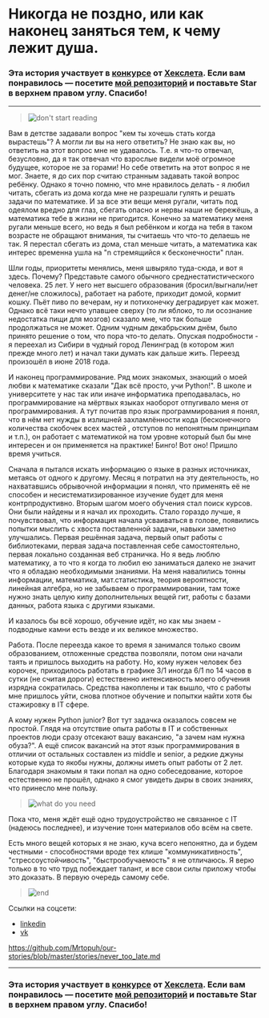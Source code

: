 # Никогда не поздно, или как наконец заняться тем, к чему лежит душа.

### Эта история участвует в [конкурсе](http://mystory.hexlet.io/) от [Хекслета](https://ru.hexlet.io/). Если вам понравилось — посетите [мой репозиторий](https://github.com/Mrtopuh/our-stories) и поставьте Star в верхнем правом углу. Спасибо!

---

> ![don't start reading](https://pp.userapi.com/c5854/u3504245/-14/x_62152a2c.jpg)

Вам в детстве задавали вопрос "кем ты хочешь стать когда вырастешь"? А могли ли вы на него ответить? Не знаю как вы, но ответить на этот
вопрос мне не удавалось. Т.е. я что-то отвечал, безусловно, да я так отвечал что взрослые видели моё огромное будущее, которое не за горами!
Но себе ответить на этот вопрос я не мог. Знаете, я до сих пор считаю странным задавать такой вопрос ребёнку. Однако я точно помню, что
мне нравилось делать - я любил читать, сбегать из дома когда мне не разрешали гулять и решать задачи по математике. И за все эти вещи
меня ругали, читать под одеялом вредно для глаз, сбегать опасно и нервы наши не бережёшь, а математика тебе в жизни не пригодится.
Конечно за математику меня ругали меньше всего, но ведь я был ребёнком и когда на тебя в таком возрасте не обращают внимания, ты считаешь
что что-то делаешь не так. Я перестал сбегать из дома, стал меньше читать, а математика как интерес временна ушла на "n стремящийся к 
бесконечности" план.

Шли годы, приоритеты менялись, меня швыряло туда-сюда, и вот я здесь. Почему?
Представьте самого обычного среднестатистического человека. 25 лет. У него нет высшего образования (бросил/выгнали/нет денег/не сложилось), 
работает на работе, приходит домой, кормит кошку. Пьёт пиво по вечерам, ну и потихонечку деградирует как может.
Однако всё таки нечто упавшее сверху (то ли яблоко, то ли осознание недостатка пищи для мозгов) сказало мне, что так больше продолжаться 
не может. Одним чудным декабрьским днём, было принято решение о том, что пора что-то делать. Опуская подробности - я переехал из Сибири 
в чудный город Ленинград (в котором жил прежде много лет) и начал таки думать как дальше жить. Переезд произошёл в июне 2018 года.

И наконец программирование. Ряд моих знакомых, знающий о моей любви к математике сказали "Дак всё просто, учи Python!". В школе и университете
у нас так или иначе информатика преподавалась, но программирование на мёртвых языках наоборот отпугивало меня от программирования. А тут
почитав про язык программирования я понял, что в нём нет нужды в излишней захламлённости кода (бесконечного количества скобочек всех мастей
, отступов по непонятным принципам и т.п.), он работает с математикой на том уровне который был бы мне интересен и он применяется на практике!
Бинго! Вот оно! Пришло время учиться.

Сначала я пытался искать информацию о языке в разных источниках, метаясь от одного к другому. Месяц я потратил на эту деятельность, 
но нахватавшись обрывочной информации я понял, что применять её не способен и несистематизированное изучение будет для меня
контрпродуктивно. Вторым шагом моего обучения стал поиск курсов. Они были найдены и я начал их проходить. Стало гораздо лучше, я почувствовал,
что информация начала усваиваться в голове, появились попытки мыслить с хвоста поставленной задачи, навыки заметно улучшались. Первая 
решённая задача, первый опыт работы с библиотеками, первая задача поставленная себе самостоятельно, первая локально созданная веб страничка.
Но я ведь люблю математику, а то что я когда то любил ею заниматься далеко не значит что я обладаю необходимыми знаниями. На меня навалились
тонны информации, математика, мат.статистика, теория вероятности, линейная алгебра, но не забываем о программировании, там тоже нужно знать 
целую кипу дополнительных вещей гит, работы с базами данных, работа языка с другими языками.

И казалось бы всё хорошо, обучение идёт, но как мы знаем - подводные камни есть везде и их великое множество. 

Работа.
После переезда какое то время я занимался только своим образованием, отложенные средства позволяли, потом они начали таять и пришлось 
выходить на работу. Но, кому нужен человек без корочек, приходилось работать в графике 3/1 иногда 6/1 по 14 часов в сутки (не считая дороги)
естественно интенсивность моего обучения изрядна сократилась. Средства накоплены и так вышло, что с работы мне пришлось уйти, снова плотное 
обучение и попытки найти хотя бы стажировку в IT сфере.

А кому нужен Python junior? 
Вот тут задачка оказалось совсем не простой. Глядя на отсутствие опыта работы в IT и собственных проектов 
люди сразу отсекают вашу вакансию, "а зачем нам нужна обуза?". А ещё список вакансий на этот язык программирования в отличии от остальных
составлен из middle и senior, а редкие джуны которые куда то якобы нужны, должны иметь опыт работы от 2 лет. Благодаря знакомым я таки
попал на одно собеседование, которое естественно не прошёл, однако я смог увидеть дыры в своих знаниях, что принесло мне пользу.

> ![what do you need](https://pp.userapi.com/c844417/v844417550/1073c0/dhw9toIKlFQ.jpg)

Пока что, меня ждёт ещё одно трудоустройство не связанное с IT (надеюсь последнее), и изучение тонн материалов обо всём на свете.

Есть много вещей которых я не знаю, куча всего непонятно, да и будем честными - способностями вроде тех клише "коммуникативность", 
"стрессоустойчивость", "быстрообучаемость" я не отличаюсь. Я верю только в то что труд побеждает талант, и все свои силы приложу
чтобы это доказать. В первую очередь самому себе.

> ![end](https://cs11.pikabu.ru/post_img/2018/10/04/9/1538661817123717045.jpg)

Ссылки на соцсети:
- [linkedin](https://www.linkedin.com/in/khristachev-vladimir-a62400168/)
- [vk](https://vk.com/kaemar)

https://github.com/Mrtopuh/our-stories/blob/master/stories/never_too_late.md

---

### Эта история участвует в [конкурсе](http://mystory.hexlet.io/) от [Хекслета](https://ru.hexlet.io/). Если вам понравилось — посетите [мой репозиторий](https://github.com/Mrtopuh/our-stories) и поставьте Star в верхнем правом углу. Спасибо!
